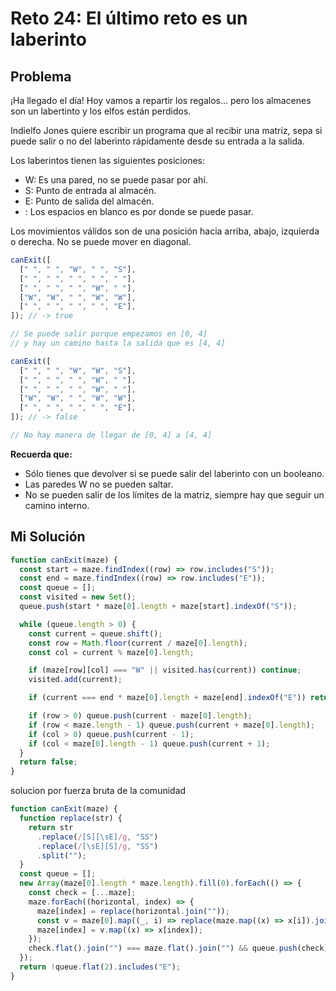 # Reto 24: El último reto es un laberinto

## Problema

¡Ha llegado el día! Hoy vamos a repartir los regalos… pero los almacenes son un labertinto y los elfos están perdidos.

Indielfo Jones quiere escribir un programa que al recibir una matriz, sepa si puede salir o no del laberinto rápidamente desde su entrada a la salida.

Los laberintos tienen las siguientes posiciones:

- W: Es una pared, no se puede pasar por ahí.
- S: Punto de entrada al almacén.
- E: Punto de salida del almacén.
- : Los espacios en blanco es por donde se puede pasar.

Los movimientos válidos son de una posición hacia arriba, abajo, izquierda o derecha. No se puede mover en diagonal.

```js
canExit([
  [" ", " ", "W", " ", "S"],
  [" ", " ", " ", " ", " "],
  [" ", " ", " ", "W", " "],
  ["W", "W", " ", "W", "W"],
  [" ", " ", " ", " ", "E"],
]); // -> true

// Se puede salir porque empezamos en [0, 4]
// y hay un camino hasta la salida que es [4, 4]

canExit([
  [" ", " ", "W", "W", "S"],
  [" ", " ", " ", "W", " "],
  [" ", " ", " ", "W", " "],
  ["W", "W", " ", "W", "W"],
  [" ", " ", " ", " ", "E"],
]); // -> false

// No hay manera de llegar de [0, 4] a [4, 4]
```

**Recuerda que:**

- Sólo tienes que devolver si se puede salir del laberinto con un booleano.
- Las paredes W no se pueden saltar.
- No se pueden salir de los límites de la matriz, siempre hay que seguir un camino interno.

## Mi Solución

```js
function canExit(maze) {
  const start = maze.findIndex((row) => row.includes("S"));
  const end = maze.findIndex((row) => row.includes("E"));
  const queue = [];
  const visited = new Set();
  queue.push(start * maze[0].length + maze[start].indexOf("S"));

  while (queue.length > 0) {
    const current = queue.shift();
    const row = Math.floor(current / maze[0].length);
    const col = current % maze[0].length;

    if (maze[row][col] === "W" || visited.has(current)) continue;
    visited.add(current);

    if (current === end * maze[0].length + maze[end].indexOf("E")) return true;

    if (row > 0) queue.push(current - maze[0].length);
    if (row < maze.length - 1) queue.push(current + maze[0].length);
    if (col > 0) queue.push(current - 1);
    if (col < maze[0].length - 1) queue.push(current + 1);
  }
  return false;
}
```

solucion por fuerza bruta de la comunidad

```js
function canExit(maze) {
  function replace(str) {
    return str
      .replace(/[S][\sE]/g, "SS")
      .replace(/[\sE][S]/g, "SS")
      .split("");
  }
  const queue = [];
  new Array(maze[0].length * maze.length).fill(0).forEach(() => {
    const check = [...maze];
    maze.forEach((horizontal, index) => {
      maze[index] = replace(horizontal.join(""));
      const v = maze[0].map((_, i) => replace(maze.map((x) => x[i]).join("")));
      maze[index] = v.map((x) => x[index]);
    });
    check.flat().join("") === maze.flat().join("") && queue.push(check);
  });
  return !queue.flat(2).includes("E");
}
```
